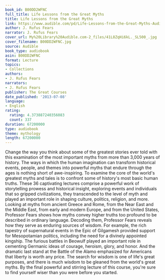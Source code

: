 ```yaml
---
book_id: B00DD2WFNC
full_title: Life Lessons from the Great Myths
title: Life Lessons from the Great Myths
link: https://www.audible.com/pd/Life-Lessons-from-the-Great-Myths-Audiobook/B00DD2WFNC
author: J. Rufus Fears
narrator: J. Rufus Fears
cover_url: My%20Library%20Audible.com-2_files/41L8ZqHi6kL._SL500_.jpg
cover_filename: B00DD2WFNC.jpg
source: Audible
book_type: audiobook
asin: B00DD2WFNC
format: Lecture
topics:
- Collections
authors:
- J. Rufus Fears
narrators:
- J. Rufus Fears
publisher: The Great Courses
date_published: '2013-07-08'
language:
- English
rating:
  rating: 4.373887240356083
  count: 337
duration: 67200000
type: audiobook
theme: mythology
length: 67200000
---
```

Change the way you think about some of the greatest stories ever told with this examination of the most important myths from more than 3,000 years of history. The ways in which the human imagination can transform historical events, people, and themes into powerful myths that endure through the ages is nothing short of awe-inspiring.
To examine the core of the world's greatest myths and tales is to confront some of history's most basic human truths. These 36 captivating lectures comprise a powerful work of storytelling prowess and historical insight, exploring events and individuals that so gripped civilizations, they transcended to the level of myth and played an important role in shaping culture, politics, religion, and more.
Looking at myths from ancient Greece and Rome, from the Near East and the Middle East, from early and modern Europe, and from the United States, Professor Fears shows how myths convey higher truths too profound to be described in ordinary language. Decoding them, Professor Fears reveals how they serve as enduring sources of wisdom. For example, the rich tapestry of supernatural events in the Epic of Gilgamesh provided support for Mesopotamian politics, including the need for a divinely appointed kingship. The furious battles in Beowulf played an important role in cementing Germanic ideas of courage, heroism, glory, and honor. And the dramatic last stand at the Battle of the Alamo emphasized for Americans that liberty is worth any price.
The search for wisdom is one of life's great purposes, and there is much wisdom to be gleaned from the world's great myths. By the final powerful and stirring lecture of this course, you're sure to find yourself wiser than you were before you started.

